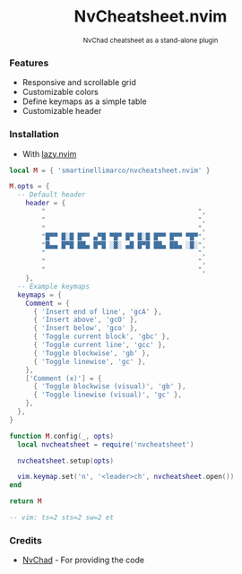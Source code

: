 <h1 align="center"> NvCheatsheet.nvim </h1>
<p align="center"><sup> NvChad cheatsheet as a stand-alone plugin </sup></p>

### Features

- Responsive and scrollable grid
- Customizable colors
- Define keymaps as a simple table
- Customizable header

### Installation

- With [lazy.nvim](https://github.com/folke/lazy.nvim)

```lua
local M = { 'smartinellimarco/nvcheatsheet.nvim' }

M.opts = {
  -- Default header
	header = {
		"                                      ",
		"                                      ",
		"                                      ",
		"█▀▀ █░█ █▀▀ ▄▀█ ▀█▀ █▀ █░█ █▀▀ █▀▀ ▀█▀",
		"█▄▄ █▀█ ██▄ █▀█ ░█░ ▄█ █▀█ ██▄ ██▄ ░█░",
		"                                      ",
		"                                      ",
		"                                      ",
	},
  -- Example keymaps
  keymaps = {
    Comment = {
      { 'Insert end of line', 'gcA' },
      { 'Insert above', 'gcO' },
      { 'Insert below', 'gco' },
      { 'Toggle current block', 'gbc' },
      { 'Toggle current line', 'gcc' },
      { 'Toggle blockwise', 'gb' },
      { 'Toggle linewise', 'gc' },
    },
    ['Comment (x)'] = {
      { 'Toggle blockwise (visual)', 'gb' },
      { 'Toggle linewise (visual)', 'gc' },
    },
  },
}

function M.config(_, opts)
  local nvcheatsheet = require('nvcheatsheet')

  nvcheatsheet.setup(opts)

  vim.keymap.set('n', '<leader>ch', nvcheatsheet.open())
end

return M

-- vim: ts=2 sts=2 sw=2 et

```

### Credits

- [NvChad](https://nvchad.com/) - For providing the code
